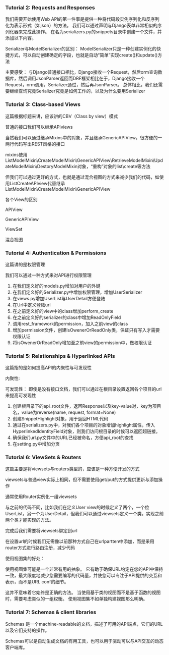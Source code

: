 ### Tutorial 2: Requests and Responses

我们需要开始使用Web API的第一件事是提供一种将代码段实例序列化和反序列化为表示形式（如json）的方法。 我们可以通过声明与Django表单非常相似的序列化器来完成此操作。 在名为serializers.py的snippets目录中创建一个文件，并添加以下内容。

Serializer与ModelSerializer的区别：
ModelSerializer只是一种创建实例化的快捷方式，可以自动创建确定的字段，也就是自动“简单”实现create()和update()方法

主要感受： 与Django普通接口相比，Django接收一个Request，然后orm查询数据库，然后调用JsonParser返回而DRF框架相比在于，Django接收一个Request，orm调用，Serializer通过，然后再JsonParser。
总体相比，我们还需要继续查询究竟Serializer究竟是如何工作的，以及为什么要用Serializer



### Tutorial 3: Class-based Views

这篇根据标题来讲，应该讲的CBV（Class by view）模式

普通的接口我们可以继承APIviews

当然我们可以通过继承Mixins中的对象，并且继承GenericAPIView，很方便的一两行代码写出REST风格的接口

mixins使用ListModelMixin\CreateModelMixin\GenericAPIView\RetrieveModelMixin\UpdateModelMixin\DestoryModelMixin对象，“重构”对象的list\create等方法

但我们可以通过更好的方式，也就是通过混合视图的方式来减少我们的代码，如使用ListCreateAPIview代替继承ListModelMixin\CreateModelMixin\GenericAPIView

各个View的区别

APIView

GenericAPIView

ViewSet

混合视图



### Tutorial 4: Authentication & Permissions

这篇讲的是权限管理

我们可以通过一种方式来对API进行权限管理

1. 在我们定义好的models.py增加对用户的外键
2.  在我们定义好的Serializer.py中增加权限管理，增加UserSerializer
3. 在views.py增加UserList与UserDetail方便登陆
4. 在Url中定义登陆url
5. 在之前定义好的view中的class增加perform_create
6. 在之前定义好的serializer的class中增加ReadOnlyField
7. 调用rest_framework的permission，加入之前view的class
8. 增加permission文件，创建IsOwenerOrReadOnly类，保证只有写入才需要权限认证
9. 将isOwenerOrReadOnly增加至之前view的permission中，做权限认证



### Tutorial 5: Relationships & Hyperlinked APIs

这篇指的是如何提高API的内聚性与可发现性

内聚性: 

可发现性： 即使是没有接口文档，我们可以通过在根目录设置返回各个项目的url来提高可发现性

1. 创建根目录下的api_root文件，返回Response以及key-value对，key为项目名，value为reverse(name, request, format=None)
2. 创建SnippetHighlight对象，用于返回HTML代码
3. 通过在serializers.py中，对我们各个项目的对象增加highlight属性，传入HyperlinkedIdentityField对象，则我们访问根目录的时候可以返回超链接。
4. 确保我们url.py文件中的URL已经被命名，方便api_root的查找
5. 在setting.py中增加分页



### Tutorial 6: ViewSets & Routers

这篇主要是将viewsets与routers类型的，应该是一种方便开发的方式

viewsets与普通view实际上相同，但不需要使用get/put的方式提供更新与添加操作

通常使用Router实例化一组viewsets

与之前的代码不同，比如我们在定义User view的时候定义了两个，一个位UserList，另一个为UserDetail，但我们可以通过viewsets定义一个类，实现之前两个类才能实现的方法。

完成后我们需要将viewsets绑定到url

在设置url的时候我们无需像以前那种方式自己在urlpartten中添加，而是采用router方式进行路由注册，减少代码

使用视图集的好处：

使用视图集可能是一个非常有用的抽象。 它有助于确保URL约定在您的API中保持一致，最大限度地减少您需要编写的代码量，并使您可以专注于API提供的交互和表示，而不是URL conf的细节。

这并不意味着它始终是正确的方法。 当使用基于类的视图而不是基于函数的视图时，需要考虑类似的一组权衡。 使用视图集不如单独构建视图那么明确。



### Tutorial 7: Schemas & client libraries

Schemas 是一个machine-readable的文档，描述了可用的API端点，它们的URL以及它们支持的操作。

Schemas可以是自动生成文档的有用工具，也可以用于驱动可以与API交互的动态客户端库。